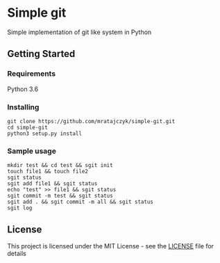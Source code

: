 # Simple git 

Simple implementation of git like system in Python

## Getting Started

### Requirements

Python 3.6

### Installing

```
git clone https://github.com/mratajczyk/simple-git.git
cd simple-git
python3 setup.py install
```

### Sample usage

```
mkdir test && cd test && sgit init
touch file1 && touch file2 
sgit status
sgit add file1 && sgit status
echo "test" >> file1 && sgit status
sgit commit -m test && sgit status
sgit add . && sgit commit -m all && sgit status
sgit log
```

## License

This project is licensed under the MIT License - see the [LICENSE](LICENSE) file for details
